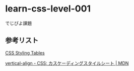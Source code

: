# learn-css-level-001
でじぴよ課題

## 参考リスト

[CSS Styling Tables](https://www.w3schools.com/css/css_table.asp)

[vertical\-align \- CSS: カスケーディングスタイルシート \| MDN](https://developer.mozilla.org/ja/docs/Web/CSS/vertical-align)
